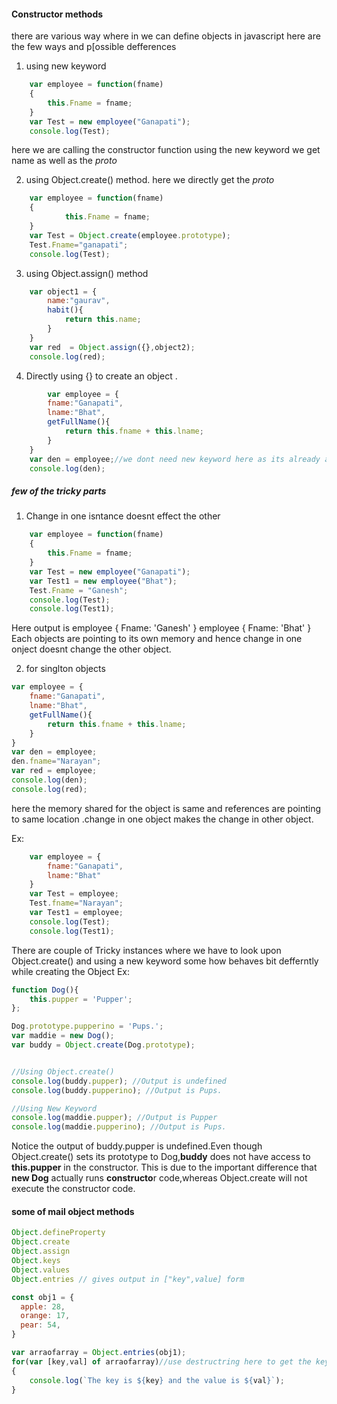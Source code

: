 #### Constructor methods
there are various way where in we can define objects in javascript 
here are the few ways and p[ossible defferences 
1.  using new keyword
```javascript
    var employee = function(fname)
    {
        this.Fname = fname;
    }
    var Test = new employee("Ganapati");
    console.log(Test);
```
here we are calling the constructor function using the new keyword we get name as well as the _proto_

2.  using Object.create() method. here we directly get the _proto_
```javascript
    var employee = function(fname)
    {
            this.Fname = fname;
    }
    var Test = Object.create(employee.prototype);
    Test.Fname="ganapati";
    console.log(Test);
```
3. using Object.assign() method
```javascript
    var object1 = {
        name:"gaurav",
        habit(){
            return this.name;
        }
    }
    var red  = Object.assign({},object2);
    console.log(red);
```
4. Directly using {} to create an object .
```javascript
        var employee = {
        fname:"Ganapati",
        lname:"Bhat",
        getFullName(){
            return this.fname + this.lname;
        }
    }
    var den = employee;//we dont need new keyword here as its already a object
    console.log(den);

```


##### few of the tricky parts
1. Change in one isntance doesnt effect the other
```javascript 
    var employee = function(fname)
    {
        this.Fname = fname;
    }
    var Test = new employee("Ganapati");
    var Test1 = new employee("Bhat");
    Test.Fname = "Ganesh";
    console.log(Test);
    console.log(Test1);
```
Here output is
    employee { Fname: 'Ganesh' }
    employee { Fname: 'Bhat' }
    Each objects are pointing to its own memory and hence change in one onject doesnt change the other object.

2. for singlton objects 

```javascript 
var employee = {
    fname:"Ganapati",
    lname:"Bhat",
    getFullName(){
        return this.fname + this.lname;
    }
}
var den = employee;
den.fname="Narayan";
var red = employee;
console.log(den);
console.log(red);
```
here the memory shared for the object is same and references are pointing to same location .change in one object makes the change in other object.

Ex:
```javascript 
    var employee = {
        fname:"Ganapati",
        lname:"Bhat"
    }
    var Test = employee;
    Test.fname="Narayan";
    var Test1 = employee;
    console.log(Test);
    console.log(Test1);
```
There are couple of Tricky instances where we have to look upon 
Object.create() and using a new keyword some how behaves bit defferntly while creating the Object 
Ex:
```javascript
function Dog(){
    this.pupper = 'Pupper';
};

Dog.prototype.pupperino = 'Pups.';
var maddie = new Dog();
var buddy = Object.create(Dog.prototype);


//Using Object.create()
console.log(buddy.pupper); //Output is undefined
console.log(buddy.pupperino); //Output is Pups.

//Using New Keyword
console.log(maddie.pupper); //Output is Pupper
console.log(maddie.pupperino); //Output is Pups.

```
Notice the output of buddy.pupper is undefined.Even though Object.create() sets its prototype to Dog,**buddy** does not have access to **this.pupper** in the constructor. This is due to the important difference that **new Dog** actually runs **constructo**r code,whereas Object.create will not execute the constructor code.



#### some of mail object methods
```javascript
Object.defineProperty
Object.create
Object.assign
Object.keys
Object.values
Object.entries // gives output in ["key",value] form

const obj1 = {
  apple: 28,
  orange: 17,
  pear: 54,
}

var arraofarray = Object.entries(obj1);
for(var [key,val] of arraofarray)//use destructring here to get the keys and values here
{
    console.log(`The key is ${key} and the value is ${val}`);
}
```